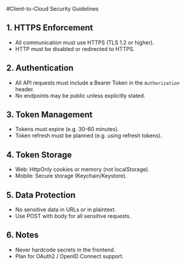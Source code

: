 #Client-to-Cloud Security Guidelines

## 1. HTTPS Enforcement
- All communication must use HTTPS (TLS 1.2 or higher).
- HTTP must be disabled or redirected to HTTPS.

## 2. Authentication
- All API requests must include a Bearer Token in the `Authorization` header.
- No endpoints may be public unless explicitly stated.

## 3. Token Management
- Tokens must expire (e.g. 30–60 minutes).
- Token refresh must be planned (e.g. using refresh tokens).

## 4. Token Storage
- Web: HttpOnly cookies or memory (not localStorage).
- Mobile: Secure storage (Keychain/Keystore).

## 5. Data Protection
- No sensitive data in URLs or in plaintext.
- Use POST with body for all sensitive requests.

## 6. Notes
- Never hardcode secrets in the frontend.
- Plan for OAuth2 / OpenID Connect support.
